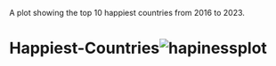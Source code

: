 A plot showing the top 10 happiest countries from 2016 to 2023.


# Happiest-Countries![hapinessplot](https://user-images.githubusercontent.com/119361599/234312214-e5fd72e4-0e7c-4f96-b17a-8ee7da203e3e.png)
